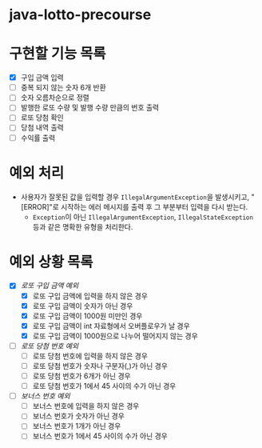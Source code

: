 # java-lotto-precourse

# 구현할 기능 목록
- [x] 구입 금액 입력
- [ ] 중복 되지 않는 숫자 6개 반환
- [ ] 숫자 오름차순으로 정렬
- [ ] 발행한 로또 수량 및 발행 수량 만큼의 번호 출력
- [ ] 로또 당첨 확인
- [ ] 당첨 내역 출력
- [ ] 수익률 출력

# 예외 처리
- 사용자가 잘못된 값을 입력할 경우 `IllegalArgumentException`을 발생시키고, 
"[ERROR]"로 시작하는 에러 메시지를 출력 후 그 부분부터 입력을 다시 받는다.
  - `Exception`이 아닌 `IllegalArgumentException`, `IllegalStateException` 
등과 같은 명확한 유형을 처리한다.

# 예외 상황 목록

- [x] *로또 구입 금액 예외*
  - [x] 로또 구입 금액에 입력을 하지 않은 경우
  - [x] 로또 구입 금액이 숫자가 아닌 경우
  - [x] 로또 구입 금액이 1000원 미만인 경우
  - [x] 로또 구입 금액이 int 자료형에서 오버플로우가 날 경우
  - [x] 로또 구입 금액이 1000원으로 나누어 떨어지지 않는 경우
- [ ] *로또 당첨 번호 예외*
  - [ ] 로또 당첨 번호에 입력을 하지 않은 경우
  - [ ] 로또 당첨 번호가 숫자나 구분자(,)가 아닌 경우
  - [ ] 로또 당첨 번호가 6개가 아닌 경우
  - [ ] 로또 당첨 번호가 1에서 45 사이의 수가 아닌 경우
- [ ] *보너스 번호 예외*
  - [ ] 보너스 번호에 입력을 하지 않은 경우
  - [ ] 보너스 번호가 숫자가 아닌 경우
  - [ ] 보너스 번호가 1개가 아닌 경우
  - [ ] 보너스 번호가 1에서 45 사이의 수가 아닌 경우
